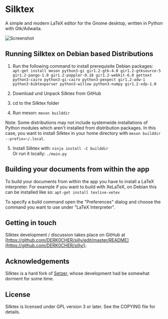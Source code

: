 # Silktex

A simple and modern LaTeX editor for the Gnome desktop, written in Python with Gtk/Adwaita.

![Screenshot](https://handbook.gnome.org/_images/handbook.svg)

## Running Silktex on Debian based Distributions

1. Run the following command to install prerequisite Debian packages:<br />
`apt-get install meson python3-gi gir1.2-gtk-4.0 gir1.2-gtksource-5 gir1.2-pango-1.0 gir1.2-poppler-0.18 gir1.2-webkit-6.0 gettext python3-cairo python3-gi-cairo python3-pexpect gir1.2-adw-1 python3-bibtexparser python3-willow python3-numpy gir1.2-xdp-1.0`

2. Download und Unpack Silktex from GitHub

3. cd to the Silktex folder

4. Run meson: `meson builddir`<br />

Note: Some distributions may not include systemwide installations of Python modules which aren't installed from distribution packages. In this case, you want to install Silktex in your home directory with `meson builddir --prefix=~/.local`.

5. Install Silktex with: `ninja install -C builddir`<br />
Or run it locally: `./main.py`

## Building your documents from within the app

To build your documents from within the app you have to install a LaTeX interpreter. For example if you want to build with XeLaTeX, on Debian this can be installed like so:
`apt-get install texlive-xetex`

To specify a build command open the "Preferences" dialog and choose the command you want to use under "LaTeX Interpreter".

## Getting in touch

Silktex development / discussion takes place on GitHub at [https://github.com/DERK0CHER/silly/edit/master/README](https://github.com/DERK0CHER/silly/).

## Acknowledgements

Silktex is a hard fork of [Setzer](https://github.com/cvfosammmm/Setzer), whose development had be somewhat dorment for some time.  

## License

Silktex is licensed under GPL version 3 or later. See the COPYING file for details.
